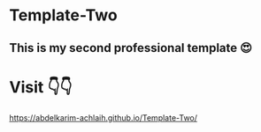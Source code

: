 # Template-Two

## This is my second professional template 😍

# Visit 👇👇
https://abdelkarim-achlaih.github.io/Template-Two/
